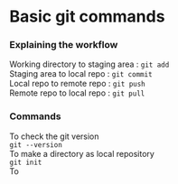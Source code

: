 # Basic git commands

### Explaining the workflow

Working directory to staging area : `git add`</br>
Staging area to local repo : `git commit`</br>
Local repo to remote repo : `git push`</br>
Remote repo to local repo : `git pull`</br>

### Commands
To check the git version </br>
`git --version` </br>
To make a directory as local repository </br>
`git init` </br>
To


